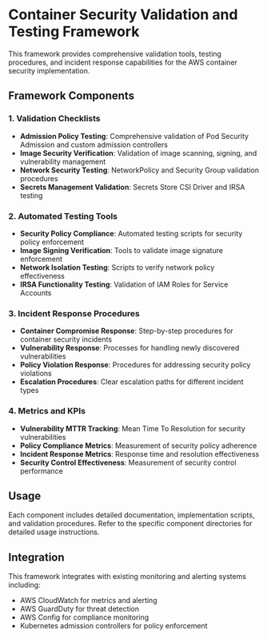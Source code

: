 # Container Security Validation and Testing Framework

This framework provides comprehensive validation tools, testing procedures, and incident response capabilities for the AWS container security implementation.

## Framework Components

### 1. Validation Checklists
- **Admission Policy Testing**: Comprehensive validation of Pod Security Admission and custom admission controllers
- **Image Security Verification**: Validation of image scanning, signing, and vulnerability management
- **Network Security Testing**: NetworkPolicy and Security Group validation procedures
- **Secrets Management Validation**: Secrets Store CSI Driver and IRSA testing

### 2. Automated Testing Tools
- **Security Policy Compliance**: Automated testing scripts for security policy enforcement
- **Image Signing Verification**: Tools to validate image signature enforcement
- **Network Isolation Testing**: Scripts to verify network policy effectiveness
- **IRSA Functionality Testing**: Validation of IAM Roles for Service Accounts

### 3. Incident Response Procedures
- **Container Compromise Response**: Step-by-step procedures for container security incidents
- **Vulnerability Response**: Processes for handling newly discovered vulnerabilities
- **Policy Violation Response**: Procedures for addressing security policy violations
- **Escalation Procedures**: Clear escalation paths for different incident types

### 4. Metrics and KPIs
- **Vulnerability MTTR Tracking**: Mean Time To Resolution for security vulnerabilities
- **Policy Compliance Metrics**: Measurement of security policy adherence
- **Incident Response Metrics**: Response time and resolution effectiveness
- **Security Control Effectiveness**: Measurement of security control performance

## Usage

Each component includes detailed documentation, implementation scripts, and validation procedures. Refer to the specific component directories for detailed usage instructions.

## Integration

This framework integrates with existing monitoring and alerting systems including:
- AWS CloudWatch for metrics and alerting
- AWS GuardDuty for threat detection
- AWS Config for compliance monitoring
- Kubernetes admission controllers for policy enforcement